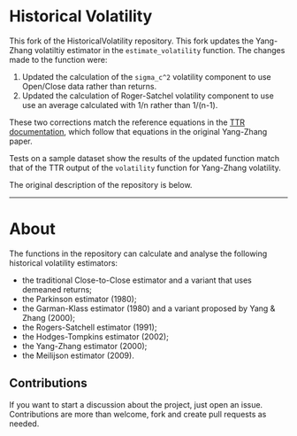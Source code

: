 # Historical Volatility

This fork of the HistoricalVolatility repository. This fork updates the Yang-Zhang volatiltiy estimator in the `estimate_volatility` function. The changes made to the function were: 
1. Updated the calculation of the `sigma_c^2` volatility component to use Open/Close data rather than returns.
2. Updated the calculation of Roger-Satchel volatility component to use use an average calculated with 1/n rather than 1/(n-1). 

These two corrections match the reference equations in the [TTR documentation](https://github.com/TommasoBelluzzo/HistoricalVolatility), which follow that equations in the original Yang-Zhang paper. 

Tests on a sample dataset show the results of the updated function match that of the TTR output of the `volatility` function for Yang-Zhang volatility. 

The original description of the repository is below.

--------

# About 
The functions in the repository can calculate and analyse the following historical volatility estimators:
* the traditional Close-to-Close estimator and a variant that uses demeaned returns;
* the Parkinson estimator (1980);
* the Garman-Klass estimator (1980) and a variant proposed by Yang & Zhang (2000);
* the Rogers-Satchell estimator (1991);
* the Hodges-Tompkins estimator (2002);
* the Yang-Zhang estimator (2000);
* the Meilijson estimator (2009).

## Contributions

If you want to start a discussion about the project, just open an issue.
Contributions are more than welcome, fork and create pull requests as needed.
